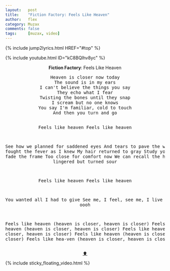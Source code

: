 ```yaml
---
layout:   post
title:    "Fiction Factory: Feels Like Heaven"
author:   flex
category: Muzax
comments: false
tags:     [muzax, video]
---
```


{% include jump2lyrics.html HREF="#top" %}

<div class="overridemaxwidthboth">
{% include youtube.html ID="kC8BQlhv8yc" %}
</div>

<a id="top"></a>
<div id="lyrics"><div class="lyricsheader" style=""><p><center><b>Fiction Factory</b>: Feels Like Heaven</center></p></div>
<center><pre>
Heaven is closer now today
The sound is in my ears
I can't believe the things you say
They echo what I fear
Twisting the bones until they snap
I scream but no one knows
You say I'm familiar, cold to touch
And then you turn and go

Feels like heaven
Feels like heaven

See how we planned for saddened eyes
And tears to pave the way
I fought the fever as I knew
My hair returned to gray
Study your face and fade the frame
Too close for comfort now
We can recall the harmony
That lingered but turned sour


Feels like heaven
Feels like heaven

You wanted all I had to give
See me, I feel, see me, I live
Oh oooh

Feels like heaven (heaven is closer, heaven is closer)
Feels like heaven (heaven is closer, heaven is closer)
Feels like heaven (heaven is closer, heaven is closer)
Feels like heaven (heaven is closer, heaven is closer)
Feels like hea-ven (heaven is closer, heaven is closer)
</pre>
<a href="#top">⬆</a></center></div>

<div class="sticky_floating_video"></div>
{% include sticky_floating_video.html %}